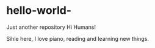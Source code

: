 # hello-world-
Just another repository 
Hi Humans!

Sihle here, I love piano, reading and learning new things. 
